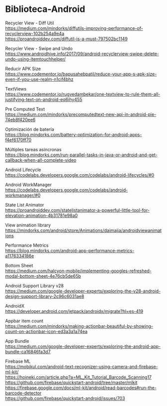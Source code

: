 # Biblioteca-Android

Recycler View - Diff Util<br>
 https://medium.com/mindorks/diffutils-improving-performance-of-recyclerview-102b254a9e4a <br>
 https://proandroiddev.com/diffutil-is-a-must-797502bc1149
 
Recycler View - Swipe and Undo <br>
https://www.androidhive.info/2017/09/android-recyclerview-swipe-delete-undo-using-itemtouchhelper/
 
Reducir APK Size <br>
https://www.codementor.io/bapusahebpatil/reduce-your-app-s-apk-size-even-if-you-use-realm-n1cif4bhz

TextViews <br>
https://www.codementor.io/rugvedambekar/one-textview-to-rule-them-all-justifying-text-on-android-eq6ihy455

Pre Computed Text <br>
https://medium.com/mindorks/precomputedtext-new-api-in-android-pie-74eb8f420ee6

Optimización de batería <br>
https://blog.mindorks.com/battery-optimization-for-android-apps-f4ef6170ff70

Múltiples tareas asíncronas <br>
https://blog.mindorks.com/run-parallel-tasks-in-java-or-android-and-get-callback-when-all-complete-video

Android Lifecycle <br>
https://codelabs.developers.google.com/codelabs/android-lifecycles/#0

Android WorkManager <br>
https://codelabs.developers.google.com/codelabs/android-workmanager/#0

State List Animator <br>
https://proandroiddev.com/statelistanimator-a-powerful-little-tool-for-elevation-animation-4b31781e98a0

View animation library <br>
https://mindorks.com/android/store/Animations/daimajia/androidviewanimations

Performance Metrics <br>
https://blog.mindorks.com/android-app-performance-metrics-a1176334186e

Bottom Sheet <br>
https://medium.com/halcyon-mobile/implementing-googles-refreshed-modal-bottom-sheet-4e76cb5de65b

Android Support Library v28 <br>
https://medium.com/google-developer-experts/exploring-the-v28-android-design-support-library-2c96c6031ae8

AndroidX <br>
https://developer.android.com/jetpack/androidx/migrate?hl=es-419

Appbar item count <br>
https://medium.com/mindorks/making-actionbar-beautiful-by-showing-count-on-actionbar-icon-ed3a3a1a74ea

App Bundle <br>
https://medium.com/google-developer-experts/exploring-the-android-app-bundle-ca16846fa3d7

Firebase ML <br>
https://mobikul.com/android-text-recognizer-using-camera-and-firebase-ml-kit/ <br>
https://hoineki.com/article.php?a=ML_Kit_Tutorial_Barcode_Scanning17 <br>
https://github.com/firebase/quickstart-android/tree/master/mlkit <br>
https://firebase.google.com/docs/ml-kit/android/read-barcodes#run-the-barcode-detector <br>
https://github.com/firebase/quickstart-android/issues/703
